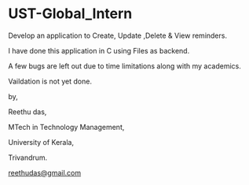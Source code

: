 # UST-Global_Intern
 Develop an application to Create, Update ,Delete &amp; View reminders.
 
 I have done this application in C using Files as backend.
 
 A few bugs are left out due to time limitations along with my academics.
 
 Vaildation is not yet done.
 
 by,
 
 Reethu das,
 
 MTech in Technology Management,
 
 University of Kerala,
 
 Trivandrum.
 
 reethudas@gmail.com
